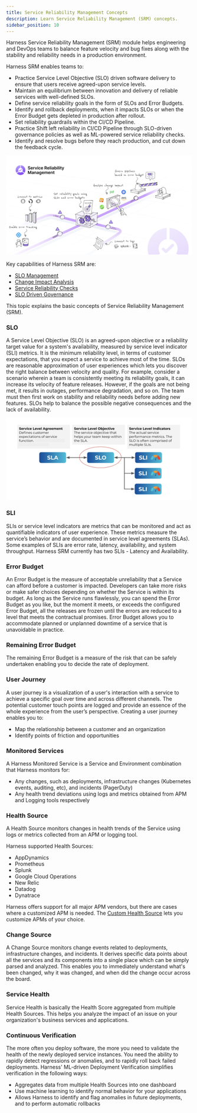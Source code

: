```yaml
---
title: Service Reliability Management Concepts
description: Learn Service Reliability Management (SRM) concepts.
sidebar_position: 10
---
```


Harness Service Reliability Management (SRM) module helps engineering and DevOps teams to balance feature velocity and bug fixes along with the stability and reliability needs in a production environment.

Harness SRM enables teams to:

* Practice Service Level Objective (SLO) driven software delivery to ensure that users receive agreed-upon service levels.
* Maintain an equilibrium between innovation and delivery of reliable services with well-defined SLOs.
* Define service reliability goals in the form of SLOs and Error Budgets.
* Identify and rollback deployments, when it impacts SLOs or when the Error Budget gets depleted in production after rollout.
* Set reliability guardrails within the CI/CD Pipeline.
* Practice Shift left reliability in CI/CD Pipeline through SLO-driven governance policies as well as ML-powered service reliability checks.
* Identify and resolve bugs before they reach production, and cut down the feedback cycle.

![](./static/service-reliability-management-basics-46.png)

Key capabilities of Harness SRM are:

* [SLO Management](slo-management-quickstart.md)
* [Change Impact Analysis](./change-impact-analysis/change-impact-analysis-quickstart.md)
* [Service Reliability Checks](../../continuous-delivery/cd-execution/cv-category/verify-deployments-with-the-verify-step.md)
* [SLO Driven Governance](../slo-driven-governance/slo-driven-deployment-governance.md)

This topic explains the basic concepts of Service Reliability Management (SRM).

### SLO

A Service Level Objective (SLO) is an agreed-upon objective or a reliability target value for a system's availability, measured by service level indicator (SLI) metrics. It is the minimum reliability level, in terms of customer expectations, that you expect a service to achieve most of the time. SLOs are reasonable approximation of user experiences which lets you discover the right balance between velocity and quality. For example, consider a scenario wherein a team is consistently meeting its reliability goals, it can increase its velocity of feature releases. However, if the goals are not being met, it results in outages, performance degradation, and so on. The team must then first work on stability and reliability needs before adding new features. SLOs help to balance the possible negative consequences and the lack of availability.

![](./static/service-reliability-management-basics-47.png)

### SLI

SLIs or service level indicators are metrics that can be monitored and act as quantifiable indicators of user experience. These metrics measure the service’s behavior and are documented in service level agreements (SLAs). Some examples of SLIs are error rate, latency, availability, and system throughput. Harness SRM currently has two SLIs - Latency and Availability.

### Error Budget

An Error Budget is the measure of acceptable unreliability that a Service can afford before a customer is impacted. Developers can take more risks or make safer choices depending on whether the Service is within its budget. As long as the Service runs flawlessly, you can spend the Error Budget as you like, but the moment it meets, or exceeds the configured Error Budget, all the releases are frozen until the errors are reduced to a level that meets the contractual promises. Error Budget allows you to accommodate planned or unplanned downtime of a service that is unavoidable in practice.

### Remaining Error Budget

The remaining Error Budget is a measure of the risk that can be safely undertaken enabling you to decide the rate of deployment.

### User Journey

A user journey is a visualization of a user's interaction with a service to achieve a specific goal over time and across different channels. The potential customer touch points are logged and provide an essence of the whole experience from the user’s perspective. Creating a user journey enables you to:

* Map the relationship between a customer and an organization
* Identify points of friction and opportunities

### Monitored Services

A Harness Monitored Service is a Service and Environment combination that Harness monitors for:

* Any changes, such as deployments, infrastructure changes (Kubernetes events, auditing, etc), and incidents (PagerDuty)
* Any health trend deviations using logs and metrics obtained from APM and Logging tools respectively

### Health Source

A Health Source monitors changes in health trends of the Service using logs or metrics collected from an APM or logging tool.

Harness supported Health Sources:

* AppDynamics
* Prometheus
* Splunk
* Google Cloud Operations
* New Relic
* Datadog
* Dynatrace

Harness offers support for all major APM vendors, but there are cases where a customized APM is needed. The [Custom Health Source](../../continuous-delivery/cd-execution/cv-category/verify-deployments-with-custom-health-metrics.md) lets you customize APMs of your choice.

### Change Source

A Change Source monitors change events related to deployments, infrastructure changes, and incidents. It derives specific data points about all the services and its components into a single place which can be simply parsed and analyzed. This enables you to immediately understand what's been changed, why it was changed, and when did the change occur across the board.

### Service Health

Service Health is basically the Health Score aggregated from multiple Health Sources. This helps you analyze the impact of an issue on your organization's business services and applications.

### Continuous Verification

The more often you deploy software, the more you need to validate the health of the newly deployed service instances. You need the ability to rapidly detect regressions or anomalies, and to rapidly roll back failed deployments. Harness' ML-driven Deployment Verification simplifies verification in the following ways:

* Aggregates data from multiple Health Sources into one dashboard
* Use machine learning to identify normal behavior for your applications
* Allows Harness to identify and flag anomalies in future deployments, and to perform automatic rollbacks

